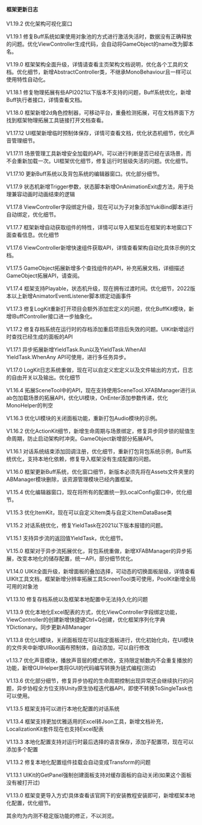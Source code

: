 ﻿#### 框架更新日志

V1.19.2 优化架构可视化窗口

V1.19.1 修复Buff系统如果使用对象池的方式进行激活失活时，数据没有正确释放的问题。优化ViewController生成代码，会自动将GameObject的name改为脚本名。

V1.19.0 框架架构全面升级，详情请查看主页架构文档说明，优化各个工具的文档。优化细节，新增AbstractController类，不继承MonoBehaviour且一样可以使用特性自动化。

V1.18.1 修复物理拓展有些API2021以下版本不支持的问题，Buff系统优化，新增Buff执行者接口，详情查看文档。

V1.18.0 框架新增2d角色控制器，可移动平台，重叠检测拓展，可在文档界面下方找到框架物理拓展工具链接打开文档查看。

V1.17.12 UI框架新增临时预制体保存，详情可查看文档，优化状态机细节，优化声音管理细节。

V1.17.11 场景管理工具新增安全加载的API，可以进行判断是否已经在该场景，而不会重新加载一次。UI框架优化细节，修复运行时层级失活的问题。优化细节。

V1.17.10 更新Buff系统以及背包系统的编辑器窗口。优化部分细节。

V1.17.9 状态机新增Trigger参数，状态脚本新增OnAnimationExit虚方法，用于处理兼容动画时动画结束的逻辑

V1.17.8 ViewController字段绑定升级，现在可以为子对象添加YukiBind脚本进行自动绑定，优化细节。

V1.17.7 框架新增自动获取组件的特性，详情可以导入框架后在框架的本地窗口下面查看信息。优化细节

V1.17.6 ViewController新增快速组件获取API，详情查看架构自动化具体示例的文档。 

V1.17.5 GameObject拓展新增多个查找组件的API，补充拓展文档，详细描述GameObject拓展API，请查阅。

V1.17.4 框架支持Playable，状态机升级，现在拥有过渡时间。优化细节，2022版本以上新增AnimatorEventListener脚本绑定动画事件

V1.17.3 修复LogKit重新打开项目会额外添加宏定义的问题，优化BuffKit模块，新增IBuffController接口进一步抽象化。

V1.17.2 修复存档系统在运行时的存档添加重启项目后失效的问题。UIKit新增运行时查找已经生成的面板的API

V1.17.1 异步拓展新增YieldTask.Run以及YieldTask.WhenAll YieldTask.WhenAny API可使用，进行多任务异步。

V1.17.0 LogKit日志系统重做，现在可以自定义宏定义以及文件输出的方式，日志的自由开关以及输出。优化细节

V1.16.4 拓展SceneTool中的API，现在支持使用SceneTool.XFABManager进行从ab包加载场景的拓展API，优化UI模块，OnEnter添加参数传递，优化MonoHelper的判空

V1.16.3 优化UI模块的关闭面板功能，重新打包Audio模块的示例。

V1.16.2 优化ActionKit细节，新增生命周期与场景绑定，修复异步同步锁的赋值生命周期，防止启动架构时冲突。GameObject新增部分拓展API。

V1.16.1 对话系统结束添加回调注册，优化细节，重新打包背包系统示例，Buff系统优化，支持本地化依赖，修复导入框架没有生成配置的问题。

V1.16.0 框架更新Buff系统，优化窗口细节，新版本必须先将在Assets文件夹里的ABManager模块删除，该资源管理模块已经内置框架。

V1.15.4 优化编辑器窗口，现在将所有的配置统一到LocalConfig窗口中，优化细节。

V1.15.3 优化ItemKit，现在可以自定义Item类与自定义ItemDataBase类

V1.15.2 对话系统优化，修复YieldTask在2021以下版本报错的问题。

V1.15.1 支持异步流的返回值YieldTask，优化细节。

V1.15.0 框架对于异步流拓展优化，背包系统重做，新增XFABManager的异步拓展，改变本地化的储存配置，统一API，部分细节优化。

V1.14.0 UIKit全面升级，新增面板的叠加选择，可动态的切换面板层级，详情查看UIKIt工具文档，框架新增分辨率拓展工具ScreenTool类可使用，PoolKit新增全局可用的对象池

V1.13.10 修复存档系统以及框架本地配置中无法持久化的问题

V1.13.9 优化本地化Excel配表的方式，优化ViewController字段绑定功能，ViewController的创建新增快捷键Ctrl+Q创建，优化框架序列化字典YDictionary。同步更新ABManager

V1.13.8 优化UI模块，关闭面板现在可以指定面板进行，优化初始化向，在UI模块的文件夹中新增UIRoot画布预制体，自动添加，可以自行修改

v1.13.7 优化声音模块，播放声音层的模式修改，支持限定帧数内不会重复播放的功能，新增GUIHelper类将GUI的代码编写转换为链式编程(测试)

V1.13.6 优化部分细节，修复异步协程的生命周期控制出现异常还会继续执行的问题，异步协程全方位支持Unity原生协程迭代器API，即使不转换ToSingleTask也可以使用。

V1.13.5 框架支持可以进行本地化配置的对话系统

V1.13.4 框架支持更加优雅适用的Excel转Json工具，新增文档补充，LocalizationKit套件现在也支持Excel配表

V1.13.3 本地化配置支持对运行时最后选择的语言保存，添加子配置项，现在可以添加多个配置

V1.13.2 修复本地化配置组件挂载会自动变成Transform的问题

V1.13.1 UIKit的GetPanel强制创建面板支持对缓存面板的自动关闭(如果这个面板没有被打开过)

V1.13.0 框架变更导入方式!具体查看该官网下的安装教程安装即可，新增框架本地化配置，优化细节。

其余均为内测不稳定版功能的修正，不以浏览。